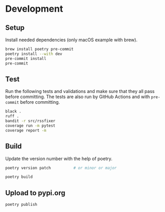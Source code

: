 # Development

## Setup

Install needed dependencies (only macOS example with brew).

```bash
brew install poetry pre-commit
poetry install --with dev
pre-commit install
pre-commit
```

## Test

Run the following tests and validations and make sure that they all pass before committing. The tests are also run by GitHub Actions and with `pre-commit` before committing.

```bash
black .
ruff .
bandit -r src/rssfixer
coverage run -m pytest
coverage report -m
```

## Build

Update the version number with the help of poetry.

```bash
poetry version patch          # or minor or major
```

```bash
poetry build
```

## Upload to pypi.org

```bash
poetry publish
```
